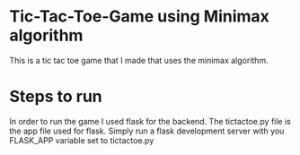 # Tic-Tac-Toe-Game using Minimax algorithm
This is a tic tac toe game that I made that uses the minimax algorithm.

# Steps to run
In order to run the game I used flask for the backend. The tictactoe.py file is the app file used for flask. Simply run 
a flask development server with you FLASK_APP variable set to tictactoe.py

